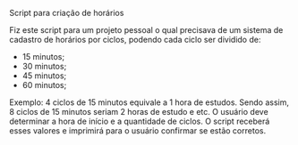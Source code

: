 Script para criação de horários

Fiz este script para um projeto pessoal o qual precisava de um sistema de cadastro de horários por ciclos, podendo cada ciclo ser dividido de:

- 15 minutos;
- 30 minutos;
- 45 minutos;
- 60 minutos;

Exemplo: 4 ciclos de 15 minutos equivale a 1 hora de estudos. Sendo assim, 8 ciclos de 15 minutos seriam 2 horas de estudo e etc.
O usuário deve determinar a hora de início e a quantidade de ciclos. O script receberá esses valores e imprimirá para o usuário confirmar se estão corretos.
